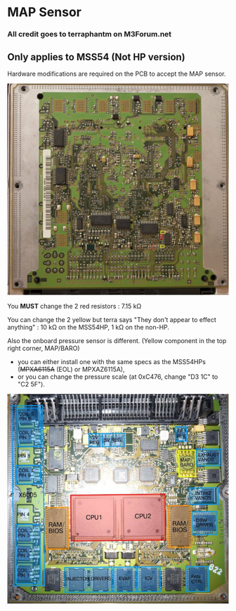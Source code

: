 # MAP Sensor

### All credit goes to terraphantm on M3Forum.net

## Only applies to MSS54 (Not HP version)

Hardware modifications are required on the PCB to accept the MAP sensor.

![map_res](pictures/map_resistors.jpg)

You **MUST** change the 2 red resistors :  7.15 kΩ

You can change the 2 yellow but terra says "They don't appear to effect anything" : 10 kΩ on the MSS54HP, 1 kΩ on the non-HP.

Also the onboard pressure sensor is different. (Yellow component in the top right corner, MAP/BARO)
- you can either install one with the same specs as the MSS54HPs (~~MPXA6115A~~ (EOL) or MPXAZ6115A),
- or you can change the pressure scale (at 0xC476, change "D3 1C" to "C2 5F").

![MSS54](pictures/MSS54_detail.png)
